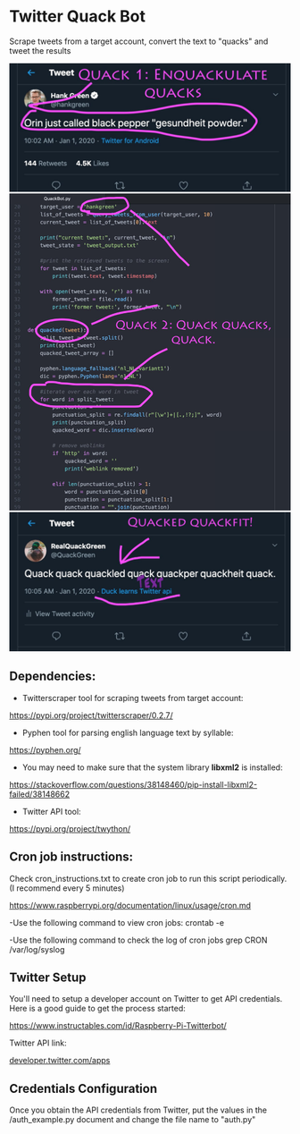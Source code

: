 # Twitter Quack Bot

Scrape tweets from a target account, convert the text to "quacks" and tweet the results


![Link to Twitter Examples](/images/Tweet1.jpeg)
![Link to Twitter Examples](/images/Tweet2.jpeg)
![Link to Twitter Examples](/images/Tweet3.jpeg)

## Dependencies:

* Twitterscraper tool for scraping tweets from target account:

https://pypi.org/project/twitterscraper/0.2.7/

* Pyphen tool for parsing english language text by syllable:

https://pyphen.org/

* You may need to make sure that the system library **libxml2** is installed:

https://stackoverflow.com/questions/38148460/pip-install-libxml2-failed/38148662

* Twitter API tool:

https://pypi.org/project/twython/



## Cron job instructions:
Check cron_instructions.txt to create cron job to run this script periodically. (I recommend every 5 minutes)

https://www.raspberrypi.org/documentation/linux/usage/cron.md

-Use the following command to view cron jobs:
crontab -e

-Use the following command to check the log of cron jobs
grep CRON /var/log/syslog



## Twitter Setup

You'll need to setup a developer account on Twitter to get API credentials. Here is a good guide to get the process started:

https://www.instructables.com/id/Raspberry-Pi-Twitterbot/

Twitter API link:

[developer.twitter.com/apps](https://developer.twitter.com/apps)


## Credentials Configuration

Once you obtain the API credentials from Twitter, put the values in the /auth_example.py document and change the file name to "auth.py"
